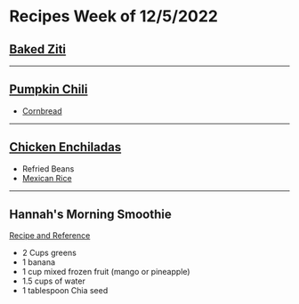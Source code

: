 # Recipes Week of 12/5/2022

## [Baked Ziti](./BakedZiti.md)

---

## [Pumpkin Chili](https://www.budgetbytes.com/wprm_print/57905)

- [Cornbread](./CornBread.md)

---

## [Chicken Enchiladas](https://themodernproper.com/green-chicken-enchiladas)

- Refried Beans
- [Mexican Rice](https://noshingwiththenolands.com/wp-json/mv-create/v1/creations/85/print)

---

## Hannah's Morning Smoothie

[Recipe and Reference](https://joyfoodsunshine.com/green-smoothie/)

- 2 Cups greens
- 1 banana
- 1 cup mixed frozen fruit (mango or pineapple)
- 1.5 cups of water
- 1 tablespoon Chia seed